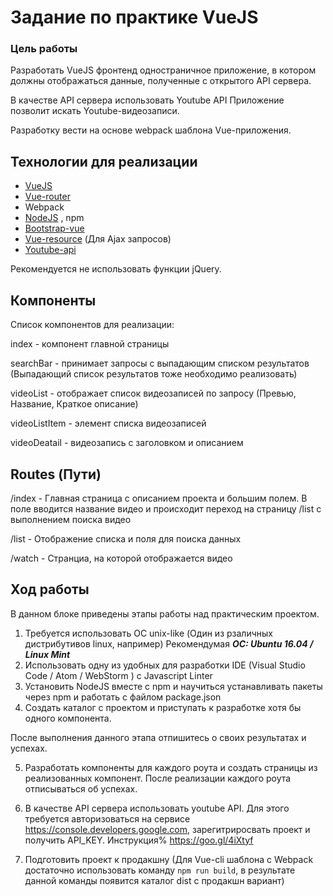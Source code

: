 
# Задание по практике VueJS
### Цель работы
Разработать VueJS фронтенд одностраничное приложение, в котором должны отображаться данные, полученные с открытого API сервера.

В качестве API сервера использовать Youtube API
Приложение позволит искать Youtube-видеозаписи.

Разработку вести  на основе webpack шаблона Vue-приложения.

## Технологии для реализации
- [VueJS](https://vuejs.org/)
- [Vue-router](https://router.vuejs.org/ru/)
- Webpack
- [NodeJS](https://nodejs.org/en/) , npm
- [Bootstrap-vue](https://www.npmjs.com/package/bootstrap-vue)
- [Vue-resource](https://github.com/pagekit/vue-resource) (Для Ajax запросов)
- [Youtube-api](https://developers.google.com/youtube/v3/sample_requests)

Рекомендуется не использовать функции jQuery.

## Компоненты
Список компонентов для реализации:

index - компонент главной страницы

searchBar - принимает запросы с выпадающим списком результатов (Выпадающий список результатов тоже необходимо реализовать)

videoList - отображает список видеозаписей по запросу (Превью, Название, Краткое описание)

videoListItem - элемент списка видеозаписей

videoDeatail -  видеозапись с заголовком и описанием 


## Routes (Пути)

/index - Главная страница с описанием проекта и большим полем. В поле вводится название видео и происходит переход на страницу /list с выполнением поиска видео

/list - Отображение списка и поля для поиска данных

/watch - Странциа, на которой отображается видео 

## Ход работы
В данном блоке приведены этапы работы над практическим проектом. 

1. Требуется использовать ОС unix-like (Один из рзаличных дистрибутивов linux, например)
Рекомендумая ***ОС: Ubuntu 16.04 / Linux Mint***
2. Использовать одну из удобных для разработки IDE (Visual Studio Code / Atom / WebStorm ) с Javascript Linter
3. Установить NodeJS вместе с npm и научиться устанавливать пакеты через npm и работать с файлом package.json 
4. Создать каталог с проектом и приступать к разработке хотя бы одного компонента.

После выполнения данного этапа отпишитесь о своих результатах и успехах.

5. Разработать компоненты для каждого роута и создать страницы из реализованных компонент.
После реализации каждого роута отписываться об успехах.

6. В качестве API сервера использовать youtube API. Для этого требуется авторизоваться на сервисе https://console.developers.google.com, зарегитриросвать проект и получить API_KEY. Инструкция% https://goo.gl/4iXtyf

7. Подготовить проект к продакшну (Для Vue-cli шаблона с Webpack достаточно использовать команду `npm run build`, в результате данной команды появится каталог dist с продакшн вариант)

